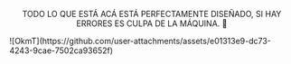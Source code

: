<p align="center">
TODO LO QUE ESTÁ ACÁ ESTÁ PERFECTAMENTE DISEÑADO, SI HAY ERRORES ES CULPA DE LA MÁQUINA. 🍄
</p>
![OkmT](https://github.com/user-attachments/assets/e01313e9-dc73-4243-9cae-7502ca93652f)

